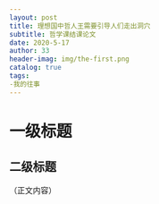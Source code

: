 ```yaml
---
layout: post
title: 理想国中哲人王需要引导人们走出洞穴
subtitle: 哲学课结课论文
date: 2020-5-17
author: 33
header-imag: img/the-first.png
catalog: true
tags:
-我的往事
---
```

# 一级标题
## 二级标题
（正文内容）
